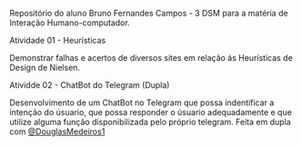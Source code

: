 Repositório do aluno Bruno Fernandes Campos - 3 DSM para a matéria de Interação Humano-computador.

Atividade 01 - Heurísticas

Demonstrar falhas e acertos de diversos sites em relação ás Heurísticas de Design de Nielsen.

Atividde 02 - ChatBot do Telegram (Dupla)

Desenvolvimento de um ChatBot no Telegram que possa indentificar a intenção do úsuario, que possa responder o úsuario adequadamente e que utilize alguma função disponibilizada pelo próprio telegram. Feita em dupla com [@DouglasMedeiros1](https://github.com/DouglasMedeiros1)
